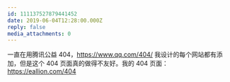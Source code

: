 ```yaml
---
id: 111137527879441452
date: 2019-06-04T12:28:00.000Z
reply: false
media_attachments: 0
---
```


一直在用腾讯公益 404，https://www.qq.com/404/ 我设计的每个网站都有添加，但是这个 404 页面真的做得不友好。我的 404 页面： https://eallion.com/404 

